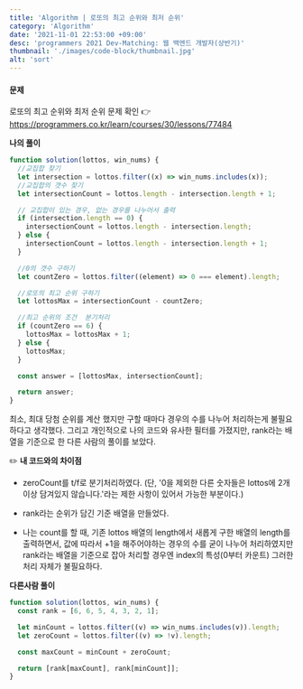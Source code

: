 ```yaml
---
title: 'Algorithm | 로또의 최고 순위와 최저 순위'
category: 'Algorithm'
date: '2021-11-01 22:53:00 +09:00'
desc: 'programmers 2021 Dev-Matching: 웹 백엔드 개발자(상반기)'
thumbnail: './images/code-block/thumbnail.jpg'
alt: 'sort'
---
```


#### 문제

로또의 최고 순위와 최저 순위 문제 확인 👉 https://programmers.co.kr/learn/courses/30/lessons/77484

**나의 풀이**

```javascript
function solution(lottos, win_nums) {
  //교집합 찾기
  let intersection = lottos.filter((x) => win_nums.includes(x));
  //교집합의 갯수 찾기
  let intersectionCount = lottos.length - intersection.length + 1;

  // 교집합이 있는 경우, 없는 경우를 나누어서 출력
  if (intersection.length == 0) {
    intersectionCount = lottos.length - intersection.length;
  } else {
    intersectionCount = lottos.length - intersection.length + 1;
  }

  //0의 갯수 구하기
  let countZero = lottos.filter((element) => 0 === element).length;

  //로또의 최고 순위 구하기
  let lottosMax = intersectionCount - countZero;

  //최고 순위의 조건  분기처리
  if (countZero == 6) {
    lottosMax = lottosMax + 1;
  } else {
    lottosMax;
  }

  const answer = [lottosMax, intersectionCount];

  return answer;
}
```

최소, 최대 당첨 순위를 계산 했지만 구할 때마다 경우의 수를 나누어 처리하는게 불필요하다고 생각했다.
그리고 개인적으로 나의 코드와 유사한 필터를 가졌지만, rank라는 배열을 기준으로 한 다른 사람의 풀이를 보았다.

✏️ **내 코드와의 차이점**

- zeroCount를 t/f로 분기처리하였다.
  (단, '0을 제외한 다른 숫자들은 lottos에 2개 이상 담겨있지 않습니다.'라는 제한 사항이 있어서 가능한 부분이다.)
- rank라는 순위가 담긴 기준 배열을 만들었다.

- 나는 count를 할 때, 기존 lottos 배열의 length에서 새롭게 구한 배열의 length를 출력하면서, 값에 따라서 +1을 해주어야하는 경우의 수를 굳이 나누어 처리하였지만 rank라는 배열을 기준으로 잡아 처리할 경우엔 index의 특성(0부터 카운트) 그러한 처리 자체가 불필요하다.

**다른사람 풀이**

```javascript
function solution(lottos, win_nums) {
  const rank = [6, 6, 5, 4, 3, 2, 1];

  let minCount = lottos.filter((v) => win_nums.includes(v)).length;
  let zeroCount = lottos.filter((v) => !v).length;

  const maxCount = minCount + zeroCount;

  return [rank[maxCount], rank[minCount]];
}
```

